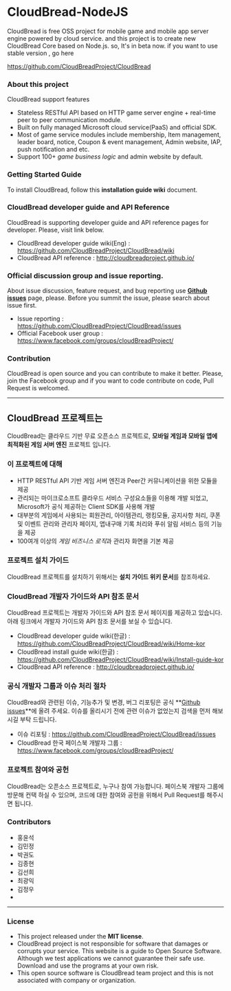 # CloudBread-NodeJS
CloudBread is free OSS project for mobile game and mobile app server engine powered by cloud service. and this project is to create new CloudBread Core based on Node.js. so, It's in beta now.
if you want to use stable version , go here

https://github.com/CloudBreadProject/CloudBread

### About this project

CloudBread support features

- Stateless RESTful API based on HTTP game server engine + real-time peer to peer communication module.
- Built on fully managed Microsoft cloud service(PaaS) and official SDK.
- Most of game service modules include membership, Item management, leader board, notice, Coupon & event management, Admin website, IAP, push notification and etc.
- Support 100+ *game business logic* and admin website by default.

### Getting Started Guide

To install CloudBread, follow this **installation guide wiki** document.

### CloudBread developer guide and API Reference

CloudBread is supporting developer guide and API reference pages for developer. Please, visit link below.

- CloudBread developer guide wiki(Eng) : https://github.com/CloudBreadProject/CloudBread/wiki
- CloudBread API reference : http://cloudbreadproject.github.io/

### Official discussion group and issue reporting.

About issue discussion, feature request, and bug reporting use **[Github issues](https://github.com/CloudBreadProject/CloudBread/issues)** page, please. Before you summit the issue, please search about issue first.

- Issue reporting : https://github.com/CloudBreadProject/CloudBread/issues
- Official Facebook user group : https://www.facebook.com/groups/cloudBreadProject/

### Contribution

CloudBread is open source and you can contribute to make it better. Please, join the Facebook group and if you want to code contribute on code, Pull Request is welcomed.



---

## CloudBread 프로젝트는

CloudBread는 클라우드 기반 무료 오픈소스 프로젝트로, **모바일 게임과 모바일 앱에 최적화된 게임 서버 엔진** 프로젝트 입니다.

### 이 프로젝트에 대해

- HTTP RESTful API 기반 게임 서버 엔진과 Peer간 커뮤니케이션을 위한 모듈을 제공
- 관리되는 마이크로소프트 클라우드 서비스 구성요소들을 이용해 개발 되었고, Microsoft가 공식 제공하는 Client SDK를 사용해 개발
- 대부분의 게임에서 사용되는 회원관리, 아이템관리, 랭킹모듈, 공지사항 처리, 쿠폰 및 이벤트 관리와 관리자 페이지, 앱내구매 기록 처리와 푸쉬 알림 서비스 등의 기능을 제공
- 100여개 이상의 *게임 비즈니스 로직*과 관리자 화면을 기본 제공

### 프로젝트 설치 가이드

CloudBread 프로젝트를 설치하기 위해서는 **설치 가이드 위키 문서**를 참조하세요.

### CloudBread 개발자 가이드와 API 참조 문서

CloudBread 프로젝트는 개발자 가이드와 API 참조 문서 페이지를 제공하고 있습니다. 아래 링크에서 개발자 가이드와 API 참조 문서를 보실 수 있습니다.

- CloudBread developer guide wiki(한글) : https://github.com/CloudBreadProject/CloudBread/wiki/Home-kor
- CloudBread install guide wiki(한글) : https://github.com/CloudBreadProject/CloudBread/wiki/Install-guide-kor
- CloudBread API reference : http://cloudbreadproject.github.io/

### 공식 개발자 그룹과 이슈 처리 절차

CloudBread와 관련된 이슈, 기능추가 및 변경, 버그 리포팅은 공식 **[Github issues](https://github.com/CloudBreadProject/CloudBread/issues)**에 올려 주세요. 이슈를 올리시기 전에 관련 이슈가 없었는지 검색을 먼저 해보시길 부탁 드립니다.

- 이슈 리포팅 : https://github.com/CloudBreadProject/CloudBread/issues
- CloudBread 한국 페이스북 개발자 그룹 : https://www.facebook.com/groups/cloudBreadProject/

### 프로젝트 참여와 공헌

CloudBread는 오픈소스 프로젝트로, 누구나 참여 가능합니다. 페이스북 개발자 그룹에 방문해 컨택 하실 수 있으며, 코드에 대한 참여와 공헌을 위해서 Pull Request를 해주시면 됩니다.

### Contributors
* 홍윤석
* 김민정
* 박권도
* 김종현
* 김선희
* 최광익
* 김정우
* 
---

### License

- This project released under the **MIT license**.
- CloudBread project is not responsible for software that damages or corrupts your service. This website is a guide to Open Source Software. Although we test applications we cannot guarantee their safe use. Download and use the programs at your own risk.
- This open source software is CloudBread team project and this is not associated with company or organization.

